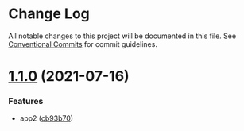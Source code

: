# Change Log

All notable changes to this project will be documented in this file.
See [Conventional Commits](https://conventionalcommits.org) for commit guidelines.

# [1.1.0](https://github.com/loveyunk/lerna-demo/compare/@loveyunk/lerna-app2@1.0.8...@loveyunk/lerna-app2@1.1.0) (2021-07-16)


### Features

* app2 ([cb93b70](https://github.com/loveyunk/lerna-demo/commit/cb93b7004ffeca269fda4df2b6be3ad107d98998))
